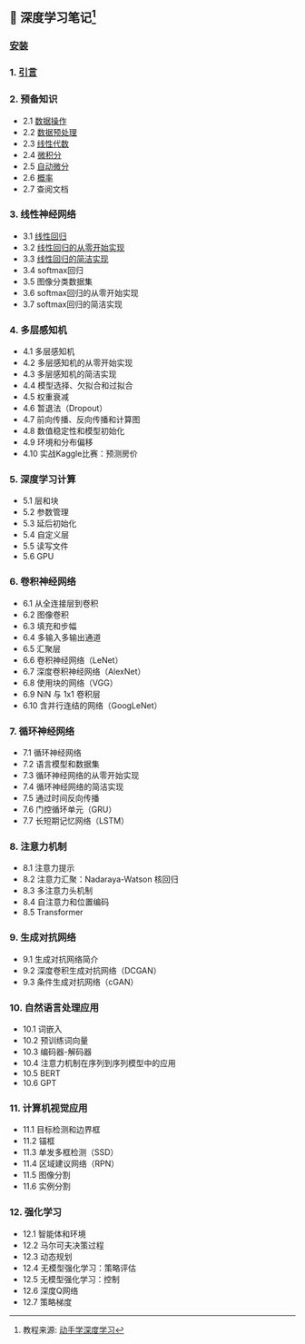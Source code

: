 ## :watermelon: 深度学习笔记[^1]

### [安装](./Week01/Day1.ipynb)

### 1. [引言](./Week01/Day2.ipynb)

### 2. 预备知识

- 2.1 [数据操作](./Week01/Day3.ipynb)
- 2.2 [数据预处理](./Week01/Day4.ipynb)
- 2.3 [线性代数](./Week01/Day5.ipynb)
- 2.4 [微积分](./Week01/Day6.ipynb)
- 2.5 [自动微分](./Week01/Day7.ipynb)
- 2.6 [概率](./Week02/Day1.ipynb)
- 2.7 查阅文档

### 3. 线性神经网络
- 3.1 [线性回归](./Week02/Day2.ipynb)
- 3.2 [线性回归的从零开始实现](./Week02/Day3.ipynb)
- 3.3 [线性回归的简洁实现](./Week02/Day4.ipynb)
- 3.4 softmax回归
- 3.5 图像分类数据集
- 3.6 softmax回归的从零开始实现
- 3.7 softmax回归的简洁实现

### 4. 多层感知机
- 4.1 多层感知机
- 4.2 多层感知机的从零开始实现
- 4.3 多层感知机的简洁实现
- 4.4 模型选择、欠拟合和过拟合
- 4.5 权重衰减
- 4.6 暂退法（Dropout）
- 4.7 前向传播、反向传播和计算图
- 4.8 数值稳定性和模型初始化
- 4.9 环境和分布偏移
- 4.10 实战Kaggle比赛：预测房价

### 5. 深度学习计算
- 5.1 层和块
- 5.2 参数管理
- 5.3 延后初始化
- 5.4 自定义层
- 5.5 读写文件
- 5.6 GPU

### 6. 卷积神经网络
- 6.1 从全连接层到卷积
- 6.2 图像卷积
- 6.3 填充和步幅
- 6.4 多输入多输出通道
- 6.5 汇聚层
- 6.6 卷积神经网络（LeNet）
- 6.7 深度卷积神经网络（AlexNet）
- 6.8 使用块的网络（VGG）
- 6.9 NiN 与 1x1 卷积层
- 6.10 含并行连结的网络（GoogLeNet）

### 7. 循环神经网络
- 7.1 循环神经网络
- 7.2 语言模型和数据集
- 7.3 循环神经网络的从零开始实现
- 7.4 循环神经网络的简洁实现
- 7.5 通过时间反向传播
- 7.6 门控循环单元（GRU）
- 7.7 长短期记忆网络（LSTM）

### 8. 注意力机制
- 8.1 注意力提示
- 8.2 注意力汇聚：Nadaraya-Watson 核回归
- 8.3 多注意力头机制
- 8.4 自注意力和位置编码
- 8.5 Transformer

### 9. 生成对抗网络
- 9.1 生成对抗网络简介
- 9.2 深度卷积生成对抗网络（DCGAN）
- 9.3 条件生成对抗网络（cGAN）

### 10. 自然语言处理应用
- 10.1 词嵌入
- 10.2 预训练词向量
- 10.3 编码器-解码器
- 10.4 注意力机制在序列到序列模型中的应用
- 10.5 BERT
- 10.6 GPT

### 11. 计算机视觉应用
- 11.1 目标检测和边界框
- 11.2 锚框
- 11.3 单发多框检测（SSD）
- 11.4 区域建议网络（RPN）
- 11.5 图像分割
- 11.6 实例分割

### 12. 强化学习
- 12.1 智能体和环境
- 12.2 马尔可夫决策过程
- 12.3 动态规划
- 12.4 无模型强化学习：策略评估
- 12.5 无模型强化学习：控制
- 12.6 深度Q网络
- 12.7 策略梯度 

[^1]: 教程来源: [动手学深度学习](https://zh.d2l.ai/)